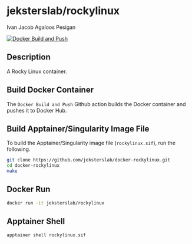 jeksterslab/rockylinux
======================
Ivan Jacob Agaloos Pesigan

<!-- badges: start -->
[![Docker Build and Push](https://github.com/jeksterslab/docker-rockylinux/actions/workflows/docker-build-push.yml/badge.svg)](https://github.com/jeksterslab/docker-rockylinux/actions/workflows/docker-build-push.yml)
<!-- badges: end -->

## Description

A Rocky Linux container.

## Build Docker Container

The `Docker Build and Push` Github action builds the Docker container and pushes it to Docker Hub.

## Build Apptainer/Singularity Image File

To build the Apptainer/Singularity image file (`rockylinux.sif`),
run the following.

```bash
git clone https://github.com/jeksterslab/docker-rockylinux.git
cd docker-rockylinux
make
```

## Docker Run

```bash
docker run -it jeksterslab/rockylinux
```

## Apptainer Shell

```bash
apptainer shell rockylinux.sif
```
